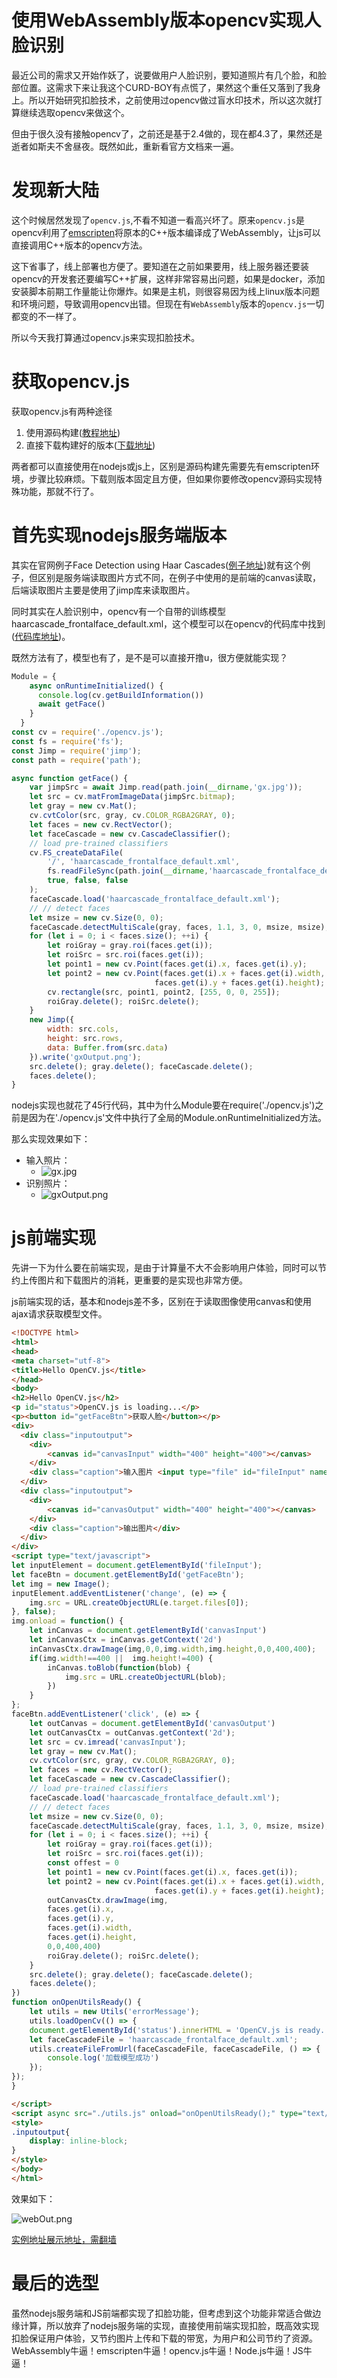 # 使用WebAssembly版本opencv实现人脸识别
最近公司的需求又开始作妖了，说要做用户人脸识别，要知道照片有几个脸，和脸部位置。这需求下来让我这个CURD-BOY有点慌了，果然这个重任又落到了我身上。所以开始研究扣脸技术，之前使用过opencv做过盲水印技术，所以这次就打算继续选取opencv来做这个。

但由于很久没有接触opencv了，之前还是基于2.4做的，现在都4.3了，果然还是逝者如斯夫不舍昼夜。既然如此，重新看官方文档来一遍。

# 发现新大陆
这个时候居然发现了`opencv.js`,不看不知道一看高兴坏了。原来`opencv.js`是opencv利用了[emscripten](https://github.com/emscripten-core/emscripten)将原本的C++版本编译成了WebAssembly，让js可以直接调用C++版本的opencv方法。

这下省事了，线上部署也方便了。要知道在之前如果要用，线上服务器还要装opencv的开发套还要编写C++扩展，这样非常容易出问题，如果是docker，添加安装脚本前期工作量能让你爆炸。如果是主机，则很容易因为线上linux版本问题和环境问题，导致调用opencv出错。但现在有`WebAssembly`版本的`opencv.js`一切都变的不一样了。

所以今天我打算通过opencv.js来实现扣脸技术。

# 获取opencv.js
获取opencv.js有两种途径
1. 使用源码构建([教程地址](https://docs.opencv.org/master/d4/da1/tutorial_js_setup.html))
2. 直接下载构建好的版本([下载地址](https://docs.opencv.org/master/opencv.js))

两者都可以直接使用在nodejs或js上，区别是源码构建先需要先有emscripten环境，步骤比较麻烦。下载则版本固定且方便，但如果你要修改opencv源码实现特殊功能，那就不行了。

# 首先实现nodejs服务端版本
其实在官网例子Face Detection using Haar Cascades([例子地址](https://docs.opencv.org/master/d2/d99/tutorial_js_face_detection.html))就有这个例子，但区别是服务端读取图片方式不同，在例子中使用的是前端的canvas读取，后端读取图片主要是使用了jimp库来读取图片。

同时其实在人脸识别中，opencv有一个自带的训练模型haarcascade_frontalface_default.xml，这个模型可以在opencv的代码库中找到([代码库地址](https://github.com/opencv/opencv/tree/master/data/haarcascades))。

既然方法有了，模型也有了，是不是可以直接开撸u，很方便就能实现？
```js
Module = {
    async onRuntimeInitialized() {
      console.log(cv.getBuildInformation())
      await getFace()
    }
  }
const cv = require('./opencv.js');
const fs = require('fs');
const Jimp = require('jimp');
const path = require('path');

async function getFace() {
    var jimpSrc = await Jimp.read(path.join(__dirname,'gx.jpg'));
    let src = cv.matFromImageData(jimpSrc.bitmap);
    let gray = new cv.Mat();
    cv.cvtColor(src, gray, cv.COLOR_RGBA2GRAY, 0);
    let faces = new cv.RectVector();
    let faceCascade = new cv.CascadeClassifier();
    // load pre-trained classifiers
    cv.FS_createDataFile(
        '/', 'haarcascade_frontalface_default.xml', 
        fs.readFileSync(path.join(__dirname,'haarcascade_frontalface_default.xml')), 
        true, false, false
    );
    faceCascade.load('haarcascade_frontalface_default.xml');
    // // detect faces
    let msize = new cv.Size(0, 0);
    faceCascade.detectMultiScale(gray, faces, 1.1, 3, 0, msize, msize);
    for (let i = 0; i < faces.size(); ++i) {
        let roiGray = gray.roi(faces.get(i));
        let roiSrc = src.roi(faces.get(i));
        let point1 = new cv.Point(faces.get(i).x, faces.get(i).y);
        let point2 = new cv.Point(faces.get(i).x + faces.get(i).width,
                                faces.get(i).y + faces.get(i).height);
        cv.rectangle(src, point1, point2, [255, 0, 0, 255]);
        roiGray.delete(); roiSrc.delete();
    }
    new Jimp({
        width: src.cols,
        height: src.rows,
        data: Buffer.from(src.data)
    }).write('gxOutput.png');
    src.delete(); gray.delete(); faceCascade.delete();
    faces.delete();
}
```
nodejs实现也就花了45行代码，其中为什么Module要在require('./opencv.js')之前是因为在'./opencv.js'文件中执行了全局的Module.onRuntimeInitialized方法。

那么实现效果如下：
* 输入照片：
    * ![gx.jpg](./example/gx.jpg)
* 识别照片：
    * ![gxOutput.png](./example/gxOutput.png)

# js前端实现
先讲一下为什么要在前端实现，是由于计算量不大不会影响用户体验，同时可以节约上传图片和下载图片的消耗，更重要的是实现也非常方便。

js前端实现的话，基本和nodejs差不多，区别在于读取图像使用canvas和使用ajax请求获取模型文件。

```html
<!DOCTYPE html>
<html>
<head>
<meta charset="utf-8">
<title>Hello OpenCV.js</title>
</head>
<body>
<h2>Hello OpenCV.js</h2>
<p id="status">OpenCV.js is loading...</p>
<p><button id="getFaceBtn">获取人脸</button></p>
<div>
  <div class="inputoutput">
    <div>
        <canvas id="canvasInput" width="400" height="400"></canvas>
    </div>
    <div class="caption">输入图片 <input type="file" id="fileInput" name="file" /></div>
  </div>
  <div class="inputoutput">
    <div>
        <canvas id="canvasOutput" width="400" height="400"></canvas>
    </div>
    <div class="caption">输出图片</div>
  </div>
</div>
<script type="text/javascript">
let inputElement = document.getElementById('fileInput');
let faceBtn = document.getElementById('getFaceBtn');
let img = new Image();
inputElement.addEventListener('change', (e) => {
    img.src = URL.createObjectURL(e.target.files[0]);
}, false);
img.onload = function() {
    let inCanvas = document.getElementById('canvasInput')
    let inCanvasCtx = inCanvas.getContext('2d')
    inCanvasCtx.drawImage(img,0,0,img.width,img.height,0,0,400,400);
    if(img.width!==400 ||  img.height!=400) {
        inCanvas.toBlob(function(blob) {
            img.src = URL.createObjectURL(blob);
        })
    }
};
faceBtn.addEventListener('click', (e) => {
    let outCanvas = document.getElementById('canvasOutput')
    let outCanvasCtx = outCanvas.getContext('2d');
    let src = cv.imread('canvasInput');
    let gray = new cv.Mat();
    cv.cvtColor(src, gray, cv.COLOR_RGBA2GRAY, 0);
    let faces = new cv.RectVector();
    let faceCascade = new cv.CascadeClassifier();
    // load pre-trained classifiers
    faceCascade.load('haarcascade_frontalface_default.xml');
    // // detect faces
    let msize = new cv.Size(0, 0);
    faceCascade.detectMultiScale(gray, faces, 1.1, 3, 0, msize, msize);
    for (let i = 0; i < faces.size(); ++i) {
        let roiGray = gray.roi(faces.get(i));
        let roiSrc = src.roi(faces.get(i));
        const offest = 0
        let point1 = new cv.Point(faces.get(i).x, faces.get(i));
        let point2 = new cv.Point(faces.get(i).x + faces.get(i).width,
                                faces.get(i).y + faces.get(i).height);
        outCanvasCtx.drawImage(img, 
        faces.get(i).x,
        faces.get(i).y,
        faces.get(i).width,
        faces.get(i).height,
        0,0,400,400)
        roiGray.delete(); roiSrc.delete();
    }
    src.delete(); gray.delete(); faceCascade.delete();
    faces.delete();
})
function onOpenUtilsReady() {
    let utils = new Utils('errorMessage');
    utils.loadOpenCv(() => {
    document.getElementById('status').innerHTML = 'OpenCV.js is ready.';
    let faceCascadeFile = 'haarcascade_frontalface_default.xml';
    utils.createFileFromUrl(faceCascadeFile, faceCascadeFile, () => {
        console.log('加载模型成功')
    });
});
}

</script>
<script async src="./utils.js" onload="onOpenUtilsReady();" type="text/javascript"></script>
<style>
.inputoutput{
    display: inline-block;
}
</style>
</body>
</html>
```

效果如下：

![webOut.png](./example/webOut.png)

[实例地址展示地址，需翻墙](https://zy445566.github.io/opencv/)


# 最后的选型
虽然nodejs服务端和JS前端都实现了扣脸功能，但考虑到这个功能非常适合做边缘计算，所以放弃了nodejs服务端的实现，直接使用前端实现扣脸，既高效实现扣脸保证用户体验，又节约图片上传和下载的带宽，为用户和公司节约了资源。WebAssembly牛逼！emscripten牛逼！opencv.js牛逼！Node.js牛逼！JS牛逼！